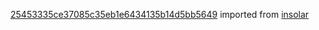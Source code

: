 [25453335ce37085c35eb1e6434135b14d5bb5649](https://github.com/insolar/insolar/commit/25453335ce37085c35eb1e6434135b14d5bb5649) imported from [insolar](https://github.com/insolar/insolar)
